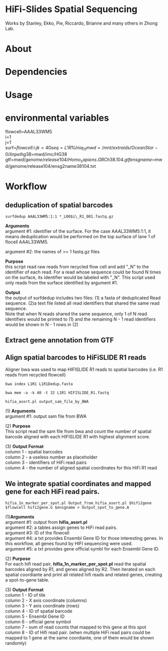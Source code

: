 # **HiFi-Slides Spatial Sequencing**


Works by Stanley, Ekko, Pie, Riccardo, Brianne and many others in Zhong Lab.

# **About**  
# **Dependencies**  
# **Usage**  




# **environmental variables**
flowcell=AAAL33WM5  
i=1  
j=1  
surf=$flowcell:$i:$j  
k=40  
seq=L1R1Uniq_11  
mwd=/mnt/extraids/OceanStor-0/linpei  
hg38=$mwd/imc/HG38  
gtf=$mwd/genome/release104/Homo_sapiens.GRCh38.104.gtf  
ensgname=$mwd/genome/release104/ensg2name38104.txt  


# **Workflow**


## deduplication of spatial barcodes
```
surfdedup AAAL33WM5:1:1 *_L00$i\_R1_001.fastq.gz  
```
**Arguments**  
argument \#1: identifier of the surface. For the case AAAL33WM5:1:1, it means deduplication would be performed on the top surface of lane 1 of flocell AAAL33WM5. 

argument \#2: the names of >= 1 fastq.gz files

**Purpose**  
this script read raw reads from recycled flow cell and add "_N" to the identifier of each read. For a read whose sequence could be found N times on the surface, its identifier would be labeled with "_N". This script used only reads from the surface identified by argument \#1. 

**Output**  
the output of surfdedup includes two files: (1) a fasta of deduplicated Read sequence. (2)a text file listed all read identifiers that shared the same read sequence.   
Note that when N reads shared the same sequence, only 1 of N read identifiers would be printed to (1) and the remaining N - 1 read identifiers would be shown in N - 1 rows in (2)
  

## Extract gene annotation from GTF 




## Align spatial barcodes to HiFiSLIDE R1 reads

Aligner bwa was used to map HIFISLIDE R1 reads to spatial barcodes (i.e. R1 reads from recycled flowcell)

```
bwa index L1R1 L1R1Dedup.fasta
```

```
bwa mem -a -k 40 -t 32 L1R1 HIFISLIDE_R1.fastq
```


```
hifia_asort.pl output_sam_file_by_BWA
```

(1) **Arguments**  
argument \#1: output sam file from BWA  


(2) **Purpose**   
This script read the sam file from bwa and count the number of spatial barcode aligned with each HIFISLIDE R1 with highest alignment score.

(3) **Output Format**   
column 1 - spatial barcodes  
column 2 - a useless number as placeholder  
column 3 - identifiers of HiFi read pairs  
column 4 - the number of aligned spatial coordinates for this HiFi R1 read  


## We integrate spatial coordinates and mapped gene for each HiFi read pairs.
```
hifia_1n_marker_per_spot.pl Output_from_hifia_asort.pl $hifi2gene $flowcell hifi2gene.G $ensgname > Output_spot_to_gene.A
```

(1)**Arguments**   
argument \#1: output from **hifia_asort.pl**   
argument \#2: a tables assign genes to HiFi read pairs.  
argument \#3: ID of the flowcell  
argument \#4: a txt provides Ensembl Gene ID for those interesting genes. In this workflow, all genes found by HIFI sequencing were used.  
argument \#5: a txt provides gene official symbl for each Ensembl Gene ID.  

(2) **Purpose**  
For each hifi read pair, **hifia_1n_marker_per_spot.pl** read the spatial barcodes aligned by R1, and genes aligned by R2. Then iterated on each spatial coordiante and print all related hifi reads and related genes, creating a spot-to-gene table.  

(3) **Output Format**  
column 1 - ID of tile  
column 2 - X axis coordinate (columns)  
column 3 - Y axis coordinate (rows)  
column 4 - ID of spatial barcode  
column 5 - Ensembl Gene ID  
column 6 - official gene symbol  
column 7 - sum of read counts that mapped to this gene at this spot  
column 8 - ID of Hifi read pair. (when multiple HiFi read pairs could be mapped to 1 gene at the same coordiante, one of them would be shown randomly)    